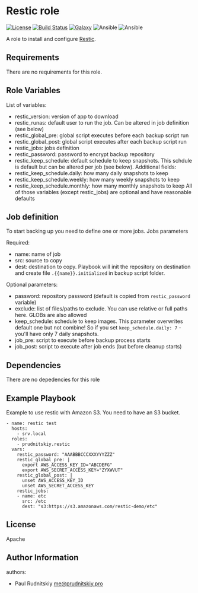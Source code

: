 Restic role
=========
[![License](https://img.shields.io/badge/license-Apache-green.svg?style=flat)](https://raw.githubusercontent.com/prudnitskiy/prudnitskiy.restic/master/LICENSE)
[![Build Status](https://travis-ci.org/prudnitskiy/prudnitskiy.restic.svg?branch=main)](https://travis-ci.org/prudnitskiy/prudnitskiy.restic)
[![Galaxy](https://img.shields.io/badge/galaxy-prudnitskiy_restic-blue.svg)](https://galaxy.ansible.com/prudnitskiy/restic)
![Ansible](https://img.shields.io/ansible/role/d/51489.svg)
![Ansible](https://img.shields.io/badge/dynamic/json.svg?label=min_ansible_version&url=https%3A%2F%2Fgalaxy.ansible.com%2Fapi%2Fv1%2Froles%2F51489%2F&query=$.min_ansible_version)

A role to install and configure [Restic](https://restic.readthedocs.io/en/latest/index.html).

Requirements
------------

There are no requirements for this role.

Role Variables
--------------

List of variables:
* restic_version: version of app to download
* restic_runas: default user to run the job. Can be altered in job definition (see below)
* restic_global_pre: global script executes before each backup script run
* restic_global_post: global script executes after each backup script run
* restic_jobs: jobs definition
* restic_password: password to encrypt backup repository
* restic_keep_schedule: default schedule to keep snapshots. This schdule is default but can be altered per job (see below). Additional fields:
* restic_keep_schedule.daily: how many daily snapshots to keep
* restic_keep_schedule.weekly: how many weekly snapshots to keep
* restic_keep_schedule.monthly: how many monthly snapshots to keep
All of those variables (except restic_jobs) are optional and have reasonable defaults

Job definition
--------------

To start backing up you need to define one or more jobs. Jobs parameters

Required:
* name: name of job
* src: source to copy
* dest: destination to copy. Playbook will init the repository on destination and create file `.{{name}}.initialized` in backup script folder.

Optional parameters:
* password: repository password (default is copied from `restic_password` variable)
* exclude: list of files/paths to exclude. You can use relative or full paths here. GLOBs are also allowed
* keep_schedule: schedule to keep images. This parameter overwrites default one but not combine! So if you set `keep_schedule.daily: 7` - you'll have only 7 daily snapshots.
* job_pre: script to execute before backup process starts
* job_post: script to execute after job ends (but before cleanup starts)

Dependencies
------------

There are no depedencies for this role

Example Playbook
----------------

Example to use restic with Amazon S3. You need to have an S3 bucket.

    - name: restic test
      hosts:
        - srv.local
      roles:
        - prudnitskiy.restic
      vars:
        restic_password: "AAABBBCCCXXXYYYZZZ"
        restic_global_pre: |
          export AWS_ACCESS_KEY_ID="ABCDEFG"
          export AWS_SECRET_ACCESS_KEY="ZYXWVUT"
        restic_global_post: |
          unset AWS_ACCESS_KEY_ID
          unset AWS_SECRET_ACCESS_KEY
        restic_jobs:
        - name: etc
          src: /etc
          dest: "s3:https://s3.amazonaws.com/restic-demo/etc"

License
-------
Apache

Author Information
------------------

authors:
  - Paul Rudnitskiy <me@prudnitskiy.pro>
